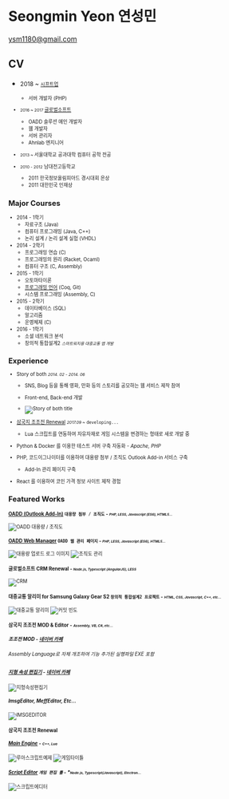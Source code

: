 # Seongmin Yeon 연성민

<ysm1180@gmail.com>

[1]: http://www.globalsoft.co.kr
[4]: https://github.com/ysm1180/pl2015
[9]: http://www.shiftup.co.kr/

## CV
+ <small>2018 ~ <small> [시프트업][9]
  + 서버 개발자 (PHP)

+ <small>2016 ~ 2017 </small> [글로벌소프트][1]
  + OADD 솔루션 메인 개발자
  + 웹 개발자
  + 서버 관리자
  + Ahnlab 엔지니어


+ <small> 2013 ~ </small>서울대학교 공과대학 컴퓨터 공학 전공


+ <small>2010 - 2012</small> 남대전고등학교
    + 2011 한국정보올림피아드 경시대회 은상
    + 2011 대한민국 인재상





## Major Courses

+ 2014 - 1학기
  + 자료구조 (Java)
  + 컴퓨터 프로그래밍 (Java, C++)
  + 논리 설계 / 논리 설계 실험 (VHDL)
+ 2014 - 2학기
  + 프로그래밍 연습 (C)
  + 프로그래밍의 원리 (Racket, Ocaml)
  + 컴퓨터 구조 (C, Assembly)
+ 2015 - 1학기
  + 오토마타이론
  + [프로그래밍 언어][4] (Coq, Git) 
  + 시스템 프로그래밍 (Assembly, C)
+ 2015 - 2학기
  + 데이타베이스 (SQL)
  + 알고리즘
  + 운영체제 (C)
+ 2016 - 1학기
  + 소셜 네트워크 분석
  + 창의적 통합설계2 *<small>스마트워치용 대중교통 앱 개발</small>*




## Experience

+ Story of both *<small>2014. 02 - 2014. 06</small>*

  + SNS, Blog 등을 통해 영화, 만화 등의 스토리를 공모하는 웹 서비스 제작 참여

  + Front-end, Back-end 개발

  + ![Story of both title](./images/story.png)

[8]: https://github.com/ysm1180/NewJojoGame

+ [삼국지 조조전 Renewal][8] *<small>2017.09 ~</small>* `developing...`

  + Lua 스크립트를 연동하여 자유자재로 게임 시스템을 변경하는 형태로 새로 개발 중

+ Python & Docker 를 이용한 테스트 서버 구축 자동화 - *Apache, PHP*

+ PHP, 코드이그나이터를 이용하여 대용량 첨부 / 조직도 Outlook Add-in 서비스 구축
  
  + Add-In 관리 페이지 구축

+ React 를 이용하여 코인 가격 정보 사이트 제작 경험

    


## Featured Works

[2]: http://www.globalsoft.co.kr/oadd/oadd.php

#### [OADD (Outlook Add-In)][2] `대용량 첨부 / 조직도` - *<small><small> PHP, LESS, Javascript (ES6), HTML5...</small></small>*   
![OADD 대용량 / 조직도](./images/oadd.png)

[3]: https://oaddin.globalsoft.co.kr/manage
#### [OADD Web Manager][3] `OADD 웹 관리 페이지` - *<small><small>PHP, LESS, Javascript (ES6), HTML5...</small></small>* 
![대용량 업로드 로그 이미지](./images/manager_log.png) 
![조직도 관리](./images/manager_org.png)

#### 글로벌소프트 CRM Renewal - *<small><small>Node.js, Typescript (AngularJS), LESS</small></small>* 
![CRM](./images/renewal.png)

#### 대중교통 알리미 for Samsung Galaxy Gear S2 `창의적 통합설계2 프로젝트` - *<small><small>HTML, CSS, Javascript, C++, etc...</small></small>* 

![대중교통 알리미](./images/project307.png)
![커밋 빈도](./images/commit.png)



#### 삼국지 조조전 MOD & Editor - *<small><small>Assembly, VB, C#, etc...</small></small>*

[5]: https://github.com/ysm1180/JojoLandEditor
[6]: http://cafe.naver.com/jojopeople/203473
[7]: http://cafe.naver.com/jojopeople/146995

##### 조조전 MOD - [네이버 카페][7]
###### Assembly Language로 자체 개조하여 기능 추가된 실행파일 EXE 포함

##### [지형 속성 편집기][5] - [네이버 카페 ][6]
![지형속성편집기](./images/land.png)

##### ImsgEditor, MeffEditor, Etc...
![IMSGEDITOR](./images/imsg.png)

[10]: https://github.com/ysm1180/newjojogame-script-editor

#### 삼국지 조조전 Renewal
##### [Main Engine][8] - *<small><small>C++, Lua</small></small>*
![루아스크립트예제](./images/lua_script_example.png)
![게임타이틀](./images/game_title.png)

##### [Script Editor][10] `게임 편집 툴` - *<small><small>Node.js, Typescript(Javascript), Electron...</small></small>
![스크립트에디터](./images/script_editor.png)
